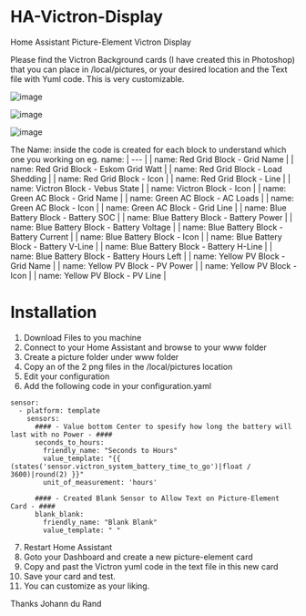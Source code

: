 # HA-Victron-Display
Home Assistant Picture-Element Victron Display

Please find the Victron Background cards (I have created this in Photoshop) that you can place in /local/pictures, or your desired location and the Text file with Yuml code. This is very customizable. 

![image](https://github.com/johanndurandsa/HA-Victron-Display/assets/98578816/fa01e5ba-f9a2-4a3e-95a8-05fe75e5a0bb)

![image](https://github.com/johanndurandsa/HA-Victron-Display/assets/98578816/8982e585-4aab-4e37-acd8-97b80c91a577)

![image](https://github.com/johanndurandsa/HA-Victron-Display/assets/98578816/a252308f-fa44-4d4b-b34b-b205cd961496)

The Name: inside the code is created for each block to understand which one you working on
eg.
name:
   | --- |
   | name: Red Grid Block - Grid Name |
   | name: Red Grid Block - Eskom Grid Watt |
   | name: Red Grid Block - Load Shedding |
   | name: Red Grid Block - Icon |
   | name: Red Grid Block - Line |
   | name: Victron Block - Vebus State |
   | name: Victron Block - Icon |
   | name: Green AC Block - Grid Name |
   | name: Green AC Block - AC Loads |
   | name: Green AC Block - Icon |
   | name: Green AC Block - Grid Line |
   | name: Blue Battery Block - Battery SOC |
   | name: Blue Battery Block - Battery Power |
   | name: Blue Battery Block - Battery Voltage |
   | name: Blue Battery Block - Battery Current |
   | name: Blue Battery Block - Icon |
   | name: Blue Battery Block - Battery V-Line |
   | name: Blue Battery Block - Battery H-Line |
   | name: Blue Battery Block - Battery Hours Left |
   | name: Yellow PV Block - Grid Name |
   | name: Yellow PV Block - PV Power |
   | name: Yellow PV Block - Icon |
   | name: Yellow PV Block - PV Line |

# Installation
1. Download Files to you machine
2. Connect to your Home Assistant and browse to your www folder
3. Create a picture folder under www folder
4. Copy an of the 2 png files in the /local/pictures location
5. Edit your configuration 
6. Add the following code in your configuration.yaml
```
sensor:
  - platform: template
    sensors:
      #### - Value bottom Center to spesify how long the battery will last with no Power - ####
      seconds_to_hours:
        friendly_name: "Seconds to Hours"
        value_template: "{{ (states('sensor.victron_system_battery_time_to_go')|float / 3600)|round(2) }}"
        unit_of_measurement: 'hours'

      #### - Created Blank Sensor to Allow Text on Picture-Element Card - ####
      blank_blank:
        friendly_name: "Blank Blank"
        value_template: " "
```
7. Restart Home Assistant
8. Goto your Dashboard and create a new picture-element card
9. Copy and past the Victron yuml code in the text file in this new card
10. Save your card and test.
11. You can customize as your liking.

Thanks
Johann du Rand
